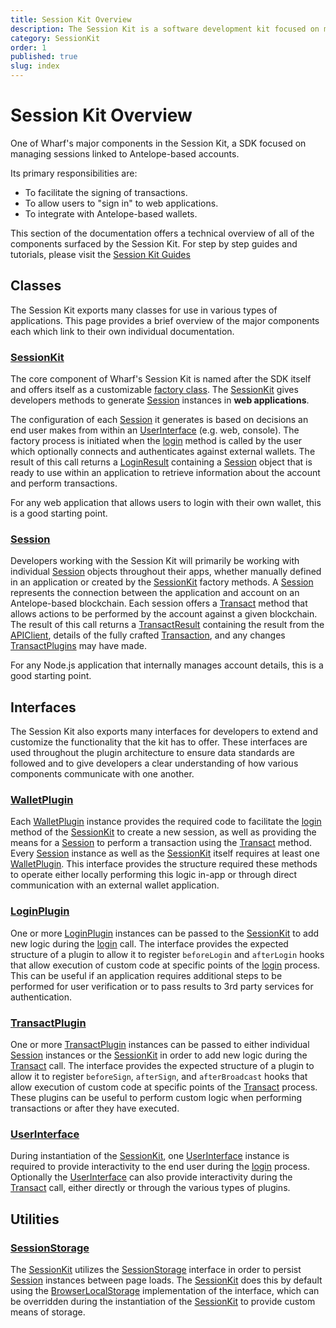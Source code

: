 ```yaml
---
title: Session Kit Overview
description: The Session Kit is a software development kit focused on managing Antelope-based user sessions in web applications.
category: SessionKit
order: 1
published: true
slug: index
---
```


# Session Kit Overview

One of Wharf's major components in the Session Kit, a SDK focused on managing sessions linked to Antelope-based accounts.

Its primary responsibilities are:

- To facilitate the signing of transactions.
- To allow users to "sign in" to web applications.
- To integrate with Antelope-based wallets.

This section of the documentation offers a technical overview of all of the components surfaced by the Session Kit. For step by step guides and tutorials, please visit the [Session Kit Guides](/guides/sessionkit)

## Classes

The Session Kit exports many classes for use in various types of applications. This page provides a brief overview of the major components each which link to their own individual documentation.

### [SessionKit](/docs/sessionkit/session-kit-factory)

The core component of Wharf's Session Kit is named after the SDK itself and offers itself as a customizable [factory class](https://refactoring.guru/design-patterns/factory-method). The [SessionKit](/docs/sessionkit/session-kit-factory) gives developers methods to generate [Session](/docs/sessionkit/session) instances in **web applications**.

The configuration of each [Session](/docs/sessionkit/session) it generates is based on decisions an end user makes from within an [UserInterface](/docs/sessionkit/user-interface) (e.g. web, console). The factory process is initiated when the [login](/docs/sessionkit/login) method is called by the user which optionally connects and authenticates against external wallets. The result of this call returns a [LoginResult](/docs/sessionkit/login-result) containing a [Session](/docs/sessionkit/session) object that is ready to use within an application to retrieve information about the account and perform transactions.

For any web application that allows users to login with their own wallet, this is a good starting point.

### [Session](/docs/sessionkit/session)

Developers working with the Session Kit will primarily be working with individual [Session](/docs/sessionkit/session) objects throughout their apps, whether manually defined in an application or created by the [SessionKit](/docs/sessionkit/session-kit-factory) factory methods. A [Session](/docs/sessionkit/session) represents the connection between the application and account on an Antelope-based blockchain. Each session offers a [Transact](/docs/sessionkit/transact) method that allows actions to be performed by the account against a given blockchain. The result of this call returns a [TransactResult](/docs/sessionkit/transact-result) containing the result from the [APIClient](/docs/antelope/api-client), details of the fully crafted [Transaction](/docs/antelope/name), and any changes [TransactPlugins](/docs/sessionkit/transact-plugin) may have made.

For any Node.js application that internally manages account details, this is a good starting point.

## Interfaces

The Session Kit also exports many interfaces for developers to extend and customize the functionality that the kit has to offer. These interfaces are used throughout the plugin architecture to ensure data standards are followed and to give developers a clear understanding of how various components communicate with one another.

### [WalletPlugin](/docs/sessionkit/wallet-plugin)

Each [WalletPlugin](/docs/sessionkit/wallet-plugin) instance provides the required code to facilitate the [login](/docs/sessionkit/login) method of the [SessionKit](/docs/sessionkit/session-kit-factory) to create a new session, as well as providing the means for a [Session](/docs/sessionkit/session) to perform a transaction using the [Transact](/docs/sessionkit/transact) method. Every [Session](/docs/sessionkit/session) instance as well as the [SessionKit](/docs/sessionkit/session-kit-factory) itself requires at least one [WalletPlugin](/docs/sessionkit/wallet-plugin). This interface provides the structure required these methods to operate either locally performing this logic in-app or through direct communication with an external wallet application.

### [LoginPlugin](/docs/sessionkit/login-plugin)

One or more [LoginPlugin](/docs/sessionkit/login-plugin) instances can be passed to the [SessionKit](/docs/sessionkit/session-kit-factory) to add new logic during the [login](/docs/sessionkit/login) call. The interface provides the expected structure of a plugin to allow it to register `beforeLogin` and `afterLogin` hooks that allow execution of custom code at specific points of the [login](/docs/sessionkit/login) process. This can be useful if an application requires additional steps to be performed for user verification or to pass results to 3rd party services for authentication.

### [TransactPlugin](/docs/sessionkit/transact-plugin)

One or more [TransactPlugin](/docs/sessionkit/transact-plugin) instances can be passed to either individual [Session](/docs/sessionkit/session) instances or the [SessionKit](/docs/sessionkit/session-kit-factory) in order to add new logic during the [Transact](/docs/sessionkit/transact) call. The interface provides the expected structure of a plugin to allow it to register `beforeSign`, `afterSign`, and `afterBroadcast` hooks that allow execution of custom code at specific points of the [Transact](/docs/sessionkit/transact) process. These plugins can be useful to perform custom logic when performing transactions or after they have executed.

### [UserInterface](/docs/sessionkit/user-interface)

During instantiation of the [SessionKit](/docs/sessionkit/session-kit-factory), one [UserInterface](/docs/sessionkit/user-interface) instance is required to provide interactivity to the end user during the [login](/docs/sessionkit/login) process. Optionally the [UserInterface](/docs/sessionkit/user-interface) can also provide interactivity during the [Transact](/docs/sessionkit/transact) call, either directly or through the various types of plugins.

## Utilities

### [SessionStorage](/docs/sessionkit/session-storage)

The [SessionKit](/docs/sessionkit/session-kit-factory) utilizes the [SessionStorage](/docs/sessionkit/session-storage) interface in order to persist [Session](/docs/sessionkit/session) instances between page loads. The [SessionKit](/docs/sessionkit/session-kit-factory) does this by default using the [BrowserLocalStorage](/docs/sessionkit/browser-local-storage) implementation of the interface, which can be overridden during the instantiation of the [SessionKit](/docs/sessionkit/session-kit-factory) to provide custom means of storage.
